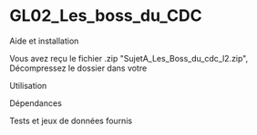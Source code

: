 # GL02_Les_boss_du_CDC

Aide et installation

Vous avez reçu le fichier .zip "SujetA_Les_Boss_du_cdc_l2.zip",
Décompressez le dossier dans votre 


Utilisation

Dépendances

Tests et jeux de données fournis